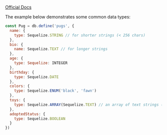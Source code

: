 [Official Docs](http://docs.sequelizejs.com/manual/tutorial/models-definition.html#data-types)

The example below demonstrates some common data types:

```javascript
const Pug = db.define('pugs', {
  name: {
    type: Sequelize.STRING // for shorter strings (< 256 chars)
  },
  bio: {
    name: Sequelize.TEXT // for longer strings
  },
  age: {
    type: Sequelize: INTEGER
  },
  birthday: {
    type: Sequelize.DATE
  },
  colors: {
    type: Sequelize.ENUM('black', 'fawn')
  },
  toys: {
    type: Sequelize.ARRAY(Sequelize.TEXT) // an array of text strings (Postgres only)
  },
  adoptedStatus: {
    type: Sequelize.BOOLEAN
  }
})
```
